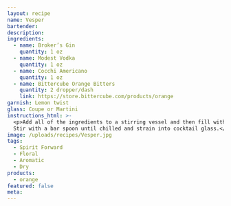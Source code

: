 ```yaml
---
layout: recipe
name: Vesper
bartender:
description:
ingredients:
  - name: Broker’s Gin
    quantity: 1 oz
  - name: Modest Vodka
    quantity: 1 oz
  - name: Cocchi Americano
    quantity: 1 oz
  - name: Bittercube Orange Bitters
    quantity: 2 dropper/dash
    link: https://store.bittercube.com/products/orange
garnish: Lemon twist
glass: Coupe or Martini
instructions_html: >-
  <p>Add all of the ingredients to a stirring vessel and then fill with ice.
  Stir with a bar spoon until chilled and strain into cocktail glass.</p>
image: /uploads/recipes/Vesper.jpg
tags:
  - Spirit Forward
  - Floral
  - Aromatic
  - Dry
products:
  - orange
featured: false
meta:
---
```




